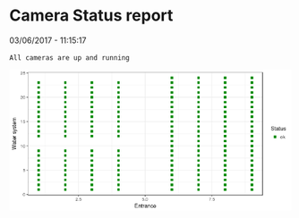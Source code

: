 Camera Status report
================
03/06/2017 - 11:15:17

    All cameras are up and running

![](camreport_files/figure-markdown_github/unnamed-chunk-2-1.png)
